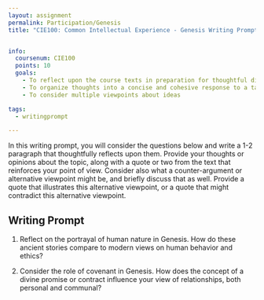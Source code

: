 ```yaml
---
layout: assignment
permalink: Participation/Genesis
title: "CIE100: Common Intellectual Experience - Genesis Writing Prompt"


info:
  coursenum: CIE100
  points: 10
  goals:
    - To reflect upon the course texts in preparation for thoughtful discussion
    - To organize thoughts into a concise and cohesive response to a targeted question
    - To consider multiple viewpoints about ideas

tags:
  - writingprompt

---
```


In this writing prompt, you will consider the questions below and write a 1-2 paragraph that thoughtfully reflects upon them.  Provide your thoughts or opinions about the topic, along with a quote or two from the text that reinforces your point of view.  Consider also what a counter-argument or alternative viewpoint might be, and briefly discuss that as well.  Provide a quote that illustrates this alternative viewpoint, or a quote that might contradict this alternative viewpoint.

## Writing Prompt

1. Reflect on the portrayal of human nature in Genesis. How do these ancient stories compare to modern views on human behavior and ethics?

2. Consider the role of covenant in Genesis. How does the concept of a divine promise or contract influence your view of relationships, both personal and communal?
